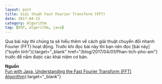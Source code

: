 ```yaml
---
layout: post
title: Giải thuật Fast Fourier Transform (FFT)
date: 2017-04-15
category: Algorithm
tag: [DSP, algorithm, java]
---
```

Qua bài này thì chúng ta sẽ hiểu thêm về cách giải thuật chuyển đổi nhanh Fourier (FFT) hoạt động. Trước khi đọc bài này thì bạn nên đọc [bài này]("tuyến tính"){:target="_blank" href="/blog/2017/04/01/Phan-tich-pho-am"} trước để nắm được các khái niệm cơ bản.

**Nguồn**<br>
[Fun with Java, Understanding the Fast Fourier Transform (FFT) Algorithm](http://www.developer.com/java/other/article.php/3457251 "Developer.com"){:target="_blank"}<br>
